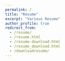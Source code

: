 ```yaml
---
permalink: /
title: "Resume"
excerpt: "Various Resume"
author_profile: true
redirect_from: 
  - /resume/
  - /resume.html
  - /resume-download.html
  - /resume_download.html
  - /downloadresume/
---
```

